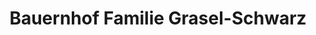 ---
title: "Bauernhof Familie Grasel-Schwarz"
url: /brunn-an-der-pitten/bauernhof-familie-grasel-schwarz/
shop: Hofladen
---